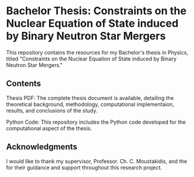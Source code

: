 # Bachelor Thesis: Constraints on the Nuclear Equation of State induced by Binary Neutron Star Mergers
This repository contains the resources for my Bachelor's thesis in Physics, titled "Constraints on the Nuclear Equation of State induced by Binary Neutron Star Mergers."
## Contents
Thesis PDF: The complete thesis document is available, detailing the theoretical background, methodology, computational implementaion, results, and conclusions of the study.

Python Code: This repository includes the Python code developed for the computational aspect of the thesis.

## Acknowledgments
I would like to thank my supervisor, Professor. Ch. C. Moustakidis, and the for their guidance and support throughout this research project.
